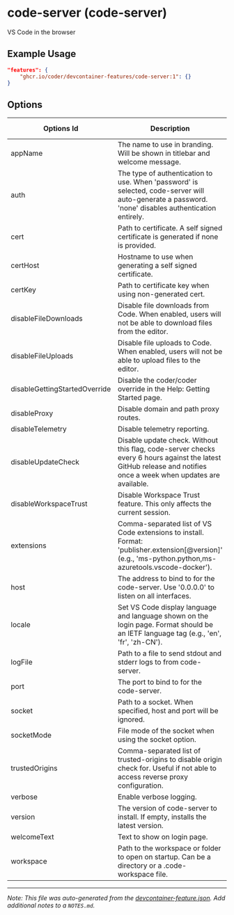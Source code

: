 
# code-server (code-server)

VS Code in the browser

## Example Usage

```json
"features": {
    "ghcr.io/coder/devcontainer-features/code-server:1": {}
}
```

## Options

| Options Id | Description | Type | Default Value |
|-----|-----|-----|-----|
| appName | The name to use in branding. Will be shown in titlebar and welcome message. | string | - |
| auth | The type of authentication to use. When 'password' is selected, code-server will auto-generate a password. 'none' disables authentication entirely. | string | password |
| cert | Path to certificate. A self signed certificate is generated if none is provided. | string | - |
| certHost | Hostname to use when generating a self signed certificate. | string | - |
| certKey | Path to certificate key when using non-generated cert. | string | - |
| disableFileDownloads | Disable file downloads from Code. When enabled, users will not be able to download files from the editor. | boolean | false |
| disableFileUploads | Disable file uploads to Code. When enabled, users will not be able to upload files to the editor. | boolean | false |
| disableGettingStartedOverride | Disable the coder/coder override in the Help: Getting Started page. | boolean | false |
| disableProxy | Disable domain and path proxy routes. | boolean | false |
| disableTelemetry | Disable telemetry reporting. | boolean | false |
| disableUpdateCheck | Disable update check. Without this flag, code-server checks every 6 hours against the latest GitHub release and notifies once a week when updates are available. | boolean | false |
| disableWorkspaceTrust | Disable Workspace Trust feature. This only affects the current session. | boolean | false |
| extensions | Comma-separated list of VS Code extensions to install. Format: 'publisher.extension[@version]' (e.g., 'ms-python.python,ms-azuretools.vscode-docker'). | string | - |
| host | The address to bind to for the code-server. Use '0.0.0.0' to listen on all interfaces. | string | 127.0.0.1 |
| locale | Set VS Code display language and language shown on the login page. Format should be an IETF language tag (e.g., 'en', 'fr', 'zh-CN'). | string | - |
| logFile | Path to a file to send stdout and stderr logs to from code-server. | string | /tmp/code-server.log |
| port | The port to bind to for the code-server. | string | 8080 |
| socket | Path to a socket. When specified, host and port will be ignored. | string | - |
| socketMode | File mode of the socket when using the socket option. | string | - |
| trustedOrigins | Comma-separated list of trusted-origins to disable origin check for. Useful if not able to access reverse proxy configuration. | string | - |
| verbose | Enable verbose logging. | boolean | false |
| version | The version of code-server to install. If empty, installs the latest version. | string | - |
| welcomeText | Text to show on login page. | string | - |
| workspace | Path to the workspace or folder to open on startup. Can be a directory or a .code-workspace file. | string | - |



---

_Note: This file was auto-generated from the [devcontainer-feature.json](devcontainer-feature.json).  Add additional notes to a `NOTES.md`._
